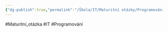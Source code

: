 ```yaml
---
{"dg-publish":true,"permalink":"/Škola/IT/Maturitní otázky/Programování/C Sharp a události tříd, přidání reference na obslužnou metodu, tvorba obslužných metod/","created":"2023-12-19T09:14:44.484+01:00","updated":"2024-03-24T22:19:31.413+01:00"}
---
```


#Maturitní_otázka #IT #Programování